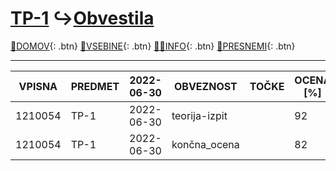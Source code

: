 # [TP-1](../index.md) ↪[Obvestila](./index.md) 

[🏡DOMOV](../index.md){: .btn}
[📝VSEBINE](../Vsebine/index.md){: .btn}
[👨‍🎓INFO](../info.md){: .btn}
[💾PRESNEMI](../Presnemi/index.md){: .btn}

---
 
| VPISNA | PREDMET | 2022-06-30 | OBVEZNOST | TOČKE | OCENA [%] |
| ---- | ---- | ---- | ---- | ---- | ---- |
| 1210054 | TP-1 | 2022-06-30 | teorija-izpit |  | 92 |
| 1210054 | TP-1 | 2022-06-30 | končna_ocena |  | 82 |



